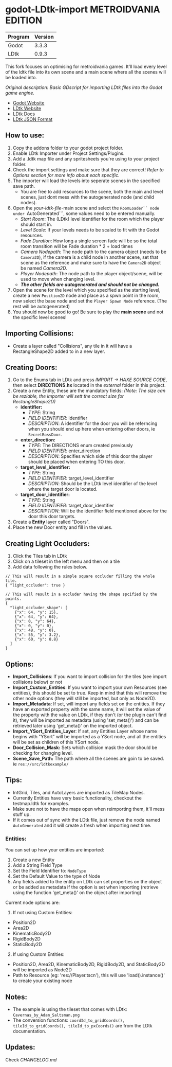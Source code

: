 # godot-LDtk-import METROIDVANIA EDITION

Program | Version
-|-
Godot | 3.3.3
LDtk | 0.9.3

This fork focuses on optimising for metroidvania games.
It'll load every level of the ldtk file into its own scene and a main scene where all the scenes will be loaded into.

_Original description:
Basic GDscript for importing LDtk files into the Godot game engine._

- [Godot Website](https://godotengine.org/)
- [LDtk Website](https://ldtk.io)
- [LDtk Docs](https://deepnight.net/docs/ldtk/)
- [LDtk JSON Format](https://github.com/deepnight/ldtk/blob/master/JSON_DOC.md)

## How to use:
1. Copy the addons folder to your godot project folder.
2. Enable LDtk Importer under Project Settings/Plugins.
3. Add a .ldtk map file and any spritesheets you're using to your project folder.
4. Check the import settings and make sure that they are correct! _Refer to Options section for more info about each specific._
5. The importer will load the levels into seperate scenes in the specified save path.
    - You are free to add resources to the scene, both the main and level scenes, just dont mess with the autogenerated node (and child nodes).
6. Open the _your-ldtk-file_-main scene and select the ```RoomLoader`` node under ```AutoGenerated```, some values need to be entered manually.
    - _Start Room_: The (LDtk) level identifier for the room which the player should start in.
    - _Level Scale_: If your levels needs to be scaled to fit with the Godot resources.
    - _Fade Duration_: How long a single screen fade will be so the total room transition will be Fade duration * 2 + load times
    - _Camera Nodepath_: The node path to the camera object (needs to be ```Camera2D```), if the camera is a child node in another scene, set that scene as the reference and make sure to have the ```Camera2D``` object be named _Camera2D_.
    - _Player Nodepath_: The node path to the player object/scene, will be used to move when changing level.
    - **_The other fields are autogenerated and should not be changed._**
7. Open the scene for the level which you specified as the starting level, create a new ```Position2D``` node and place as a spwn point in the room, now select the base node and set the ```Player Spawn Node``` reference. (The rest will be autogenerated)
8. You should now be good to go! Be sure to play the **main scene** and not the specific level scenes!

## Importing Collisions:
- Create a layer called "Collisions", any tile in it will have a RectangleShape2D added to in a new layer.

## Creating Doors:
1. Go to the Enums tab in LDtk and press _IMPORT -> HAXE SOURCE CODE_, then select **DIRECTIONS.hx** located in the *external* folder in this project.
2. Create a new Entity, these are the mandatory fields: _(Note: The size can be reziable, the importer will sett the correct size for RectangleShape2D)_
    - **identifier:**
      - _TYPE_: String
      - _FIELD IDENTIFIER_: identifier
      - _DESCRIPTION_: A identifier for the door you will be referncing when you should end up here when entering other doors, ie ```SecretBossDoor```.
    - **enter_direction:**
      - _TYPE_: The DIRECTIONS enum created previously
      - _FIELD IDENTIFIER_: enter_direction
      - _DESCRIPTION_: Specifies which side of this door the player should be placed when entering TO this door.
    - **target_level_identifier:**
      - _TYPE_: String
      - _FIELD IDENTIFIER_: target_level_identifier
      - _DESCRIPTION_: Should be the LDtk level identifier of the level where the target door is located.
    - **target_door_identifier:**
      - _TYPE_: String
      - _FIELD IDENTIFIER_: target_door_identifier
      - _DESCRIPTION_: Will be the identifier field mentioned above for the door this door targets.
3. Create a **Entity** layer called "Doors".
4. Place the new Door entity and fill in the values.

## Creating Light Occluders:
1. Click the Tiles tab in LDtk
2. Click on a tileset in the left menu and then on a tile
3. Add data following the rules below.

```
// This will result in a simple square occluder filling the whole tile.
{ "light_occluder": true }
```
```
// This will result in a occluder having the shape spcified by the points.
{
  "light_occluder_shape": [
    {"x": 64, "y": 15},
    {"x": 64, "y": 64},
    {"x": 0, "y": 64},
    {"x": 0, "y": 0},
    {"x": 48, "y": 0},
    {"x": 55, "y": 3.2},
    {"x": 60, "y": 8.8}
  ]
}
```

## Options:
- **Import_Collisions**: If you want to import collision for the tiles (see import collisions below) or not
- **Import_Custom_Entities**: If you want to import your own Resources (see entities), this should be set to true. Keep in mind that this will remove the other node options (they will still be imported, but only as Node2D).
- **Import_Metadata**: If set, will import any fields set on the entities. If they have an exported property with the same name, it will set the value of the property with the value on LDtk, if they don't (or the plugin can't find it), they will be imported as metadata (using 'set_meta()') and can be retrieved later using 'get_meta()' on the imported object.
- **Import_YSort_Entities_Layer**: If set, any Entities Layer whose name begins with "YSort" will be imported as a YSort node, and all the entities will be set as children of this YSort node.
- **Door_Collision_Mask:** Sets which collision mask the door should be checking for changing level.
- **Scene_Save_Path:** The path where all the scenes are goin to be saved. ie ```res://src/ldtkexample/```

## Tips:
- IntGrid, Tiles, and AutoLayers are imported as TileMap Nodes.
- Currently Entities have very basic functionality, checkout the testmap.ldtk for examples.
- Make sure not to have the maps open when reimporting them, it'll mess stuff up.
- If it comes out of sync with the LDtk file, just remove the node named ```AutoGenerated``` and it will create a fresh when importing next time.

### Entities:
You can set up how your entities are imported:
1. Create a new Entity
2. Add a String Field Type
3. Set the Field Identifier to: `NodeType`
4. Set the Default Value to the type of Node
5. Any fields added to the entity on LDtk can set properties on the object or be added as metadata if the option is set when importing (retrieve using the function 'get_meta()' on the object after importing)

Current node options are:
1. If not using Custom Entities:
- Position2D
- Area2D
- KinematicBody2D
- RigidBody2D
- StaticBody2D
2. If using Custom Entities:
- Position2D, Area2D, KinematicBody2D, RigidBody2D, and StaticBody2D will be imported as Node2D
- Path to Resource (eg: 'res://Player.tscn'), this will use 'load().instance()' to create your existing node

## Notes:
- The example is using the tileset that comes with LDtk: `Cavernas_by_Adam_Saltsman.png`
- The conversion functions: `coordId_to_gridCoords(), tileId_to_gridCoords(), tileId_to_pxCoords()` are from the LDtk documentation. 

## Updates:

Check _CHANGELOG.md_
